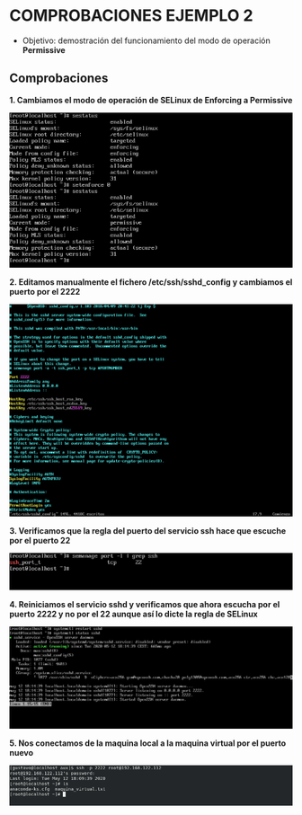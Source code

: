 # COMPROBACIONES EJEMPLO 2

- Objetivo: demostración del funcionamiento del modo de operación **Permissive**

## Comprobaciones

**1. Cambiamos el modo de operación de SELinux de Enforcing a Permissive**

![](../img/2_ejemplo/cambiar_permissive.png)

**2. Editamos manualmente el fichero /etc/ssh/sshd_config y cambiamos el puerto por el 2222**

![](../img/2_ejemplo/puerto2222.png)

**3. Verificamos que la regla del puerto del servicio ssh hace que escuche por el puerto 22**

![](../img/2_ejemplo/regla_ssh_22.png)

**4. Reiniciamos el servicio sshd y verificamos que ahora escucha por el puerto 2222 y no por el 22 aunque así lo dicte la regla de SELinux**

![](../img/2_ejemplo/restart_sshd.png)

**5. Nos conectamos de la maquina local a la maquina virtual por el puerto nuevo**

![](../img/2_ejemplo/conexion_puerto2222.png)




